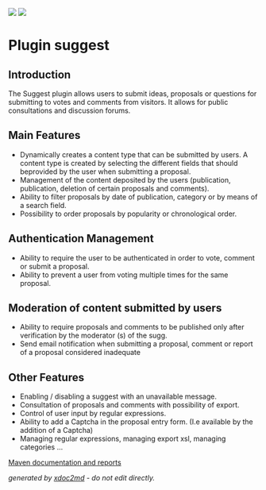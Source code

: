 ![](http://dev.lutece.paris.fr/jenkins/buildStatus/icon?job=collab-plugin-suggest-deploy)
![](http://dev.lutece.paris.fr/plugins/plugin-suggest/images/suggest_banner.jpg)

# Plugin suggest

## Introduction

The Suggest plugin allows users to submit ideas, proposals or questions for submitting to votes and comments from visitors. It allows for public consultations and discussion forums.

## Main Features

 
* Dynamically creates a content type that can be submitted by users. A content type is created by selecting the different fields that should beprovided by the user when submitting a proposal.
* Management of the content deposited by the users (publication, publication, deletion of certain proposals and comments).
* Ability to filter proposals by date of publication, category or by means of a search field.
* Possibility to order proposals by popularity or chronological order.

## Authentication Management

 
* Ability to require the user to be authenticated in order to vote, comment or submit a proposal.
* Ability to prevent a user from voting multiple times for the same proposal.

## Moderation of content submitted by users

 
* Ability to require proposals and comments to be published only after verification by the moderator (s) of the sugg.
* Send email notification when submitting a proposal, comment or report of a proposal considered inadequate

## Other Features

 
* Enabling / disabling a suggest with an unavailable message.
* Consultation of proposals and comments with possibility of export.
* Control of user input by regular expressions.
* Ability to add a Captcha in the proposal entry form. (I.e available by the addition of a Captcha)
* Managing regular expressions, managing export xsl, managing categories ...


[Maven documentation and reports](http://dev.lutece.paris.fr/plugins/plugin-suggest/)



 *generated by [xdoc2md](https://github.com/lutece-platform/tools-maven-xdoc2md-plugin) - do not edit directly.*